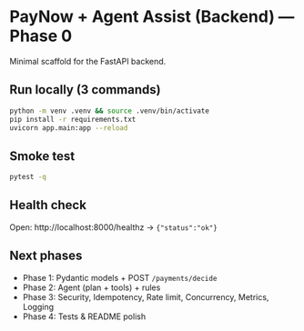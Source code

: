 
# PayNow + Agent Assist (Backend) — Phase 0

Minimal scaffold for the FastAPI backend.

## Run locally (3 commands)
```bash
python -m venv .venv && source .venv/bin/activate
pip install -r requirements.txt
uvicorn app.main:app --reload
```

## Smoke test
```bash
pytest -q
```

## Health check
Open: http://localhost:8000/healthz → `{"status":"ok"}`

## Next phases
- Phase 1: Pydantic models + POST `/payments/decide`
- Phase 2: Agent (plan + tools) + rules
- Phase 3: Security, Idempotency, Rate limit, Concurrency, Metrics, Logging
- Phase 4: Tests & README polish
